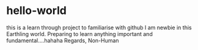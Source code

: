 # hello-world
this is a learn through project to familiarise with github
I am newbie in this Earthling world. Preparing to learn anything important and fundamental....hahaha
Regards,
Non-Human
